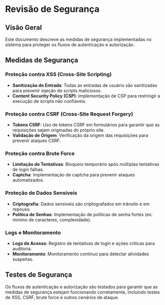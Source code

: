 # Revisão de Segurança

## Visão Geral

Este documento descreve as medidas de segurança implementadas no sistema para proteger os fluxos de autenticação e autorização.

## Medidas de Segurança

### Proteção contra XSS (Cross-Site Scripting)

- **Sanitização de Entrada**: Todas as entradas de usuário são sanitizadas para prevenir injeção de scripts maliciosos.
- **Content Security Policy (CSP)**: Implementação de CSP para restringir a execução de scripts não confiáveis.

### Proteção contra CSRF (Cross-Site Request Forgery)

- **Tokens CSRF**: Uso de tokens CSRF em formulários para garantir que as requisições sejam originadas do próprio site.
- **Validação de Origem**: Verificação da origem das requisições para prevenir ataques CSRF.

### Proteção contra Brute Force

- **Limitação de Tentativas**: Bloqueio temporário após múltiplas tentativas de login falhas.
- **Captcha**: Implementação de captcha para prevenir ataques automatizados.

### Proteção de Dados Sensíveis

- **Criptografia**: Dados sensíveis são criptografados em trânsito e em repouso.
- **Política de Senhas**: Implementação de políticas de senha fortes (ex: mínimo de caracteres, complexidade).

### Logs e Monitoramento

- **Logs de Acesso**: Registro de tentativas de login e ações críticas para auditoria.
- **Monitoramento**: Monitoramento contínuo para detectar atividades suspeitas.

## Testes de Segurança

Os fluxos de autenticação e autorização são testados para garantir que as medidas de segurança estejam funcionando corretamente, incluindo testes de XSS, CSRF, brute force e outros cenários de ataque. 